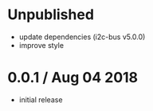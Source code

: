 Unpublished
===========

  * update dependencies (i2c-bus v5.0.0)
  * improve style

0.0.1 / Aug 04 2018
===================

  * initial release

